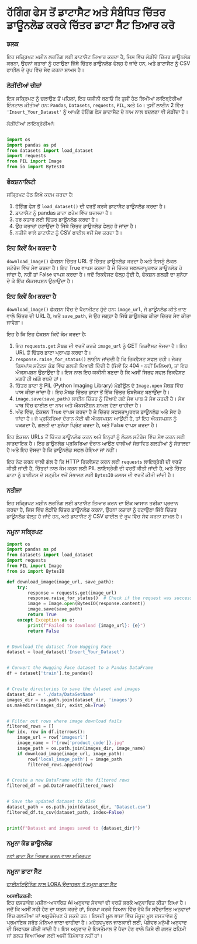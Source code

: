 # ਹੱਗਿੰਗ ਫੇਸ ਤੋਂ ਡਾਟਾਸੈਟ ਅਤੇ ਸੰਬੰਧਿਤ ਚਿੱਤਰ ਡਾਊਨਲੋਡ ਕਰਕੇ ਚਿੱਤਰ ਡਾਟਾ ਸੈੱਟ ਤਿਆਰ ਕਰੋ

### ਝਲਕ

ਇਹ ਸਕ੍ਰਿਪਟ ਮਸ਼ੀਨ ਲਰਨਿੰਗ ਲਈ ਡਾਟਾਸੈਟ ਤਿਆਰ ਕਰਦਾ ਹੈ, ਜਿਸ ਵਿੱਚ ਲੋੜੀਂਦੇ ਚਿੱਤਰ ਡਾਊਨਲੋਡ ਕਰਨਾ, ਉਹਨਾਂ ਕਤਾਰਾਂ ਨੂੰ ਹਟਾਉਣਾ ਜਿੱਥੇ ਚਿੱਤਰ ਡਾਊਨਲੋਡ ਫੇਲ੍ਹ ਹੋ ਜਾਂਦੇ ਹਨ, ਅਤੇ ਡਾਟਾਸੈਟ ਨੂੰ CSV ਫਾਈਲ ਦੇ ਰੂਪ ਵਿੱਚ ਸੇਵ ਕਰਨਾ ਸ਼ਾਮਲ ਹੈ।

### ਲੋੜੀਂਦੀਆਂ ਚੀਜ਼ਾਂ

ਇਸ ਸਕ੍ਰਿਪਟ ਨੂੰ ਚਲਾਉਣ ਤੋਂ ਪਹਿਲਾਂ, ਇਹ ਯਕੀਨੀ ਬਣਾਓ ਕਿ ਤੁਸੀਂ ਹੇਠ ਲਿਖੀਆਂ ਲਾਇਬ੍ਰੇਰੀਆਂ ਇੰਸਟਾਲ ਕੀਤੀਆਂ ਹਨ: `Pandas`, `Datasets`, `requests`, `PIL`, ਅਤੇ `io`। ਤੁਸੀਂ ਲਾਈਨ 2 ਵਿੱਚ `'Insert_Your_Dataset'` ਨੂੰ ਆਪਣੇ ਹੱਗਿੰਗ ਫੇਸ ਡਾਟਾਸੈਟ ਦੇ ਨਾਮ ਨਾਲ ਬਦਲਣਾ ਵੀ ਲੋੜੀਂਦਾ ਹੈ।

ਲੋੜੀਂਦੀਆਂ ਲਾਇਬ੍ਰੇਰੀਆਂ:

```python

import os
import pandas as pd
from datasets import load_dataset
import requests
from PIL import Image
from io import BytesIO
```

### ਫੰਕਸ਼ਨਾਲਿਟੀ

ਸਕ੍ਰਿਪਟ ਹੇਠ ਲਿਖੇ ਕਦਮ ਕਰਦਾ ਹੈ:

1. ਹੱਗਿੰਗ ਫੇਸ ਤੋਂ `load_dataset()` ਦੀ ਵਰਤੋਂ ਕਰਕੇ ਡਾਟਾਸੈਟ ਡਾਊਨਲੋਡ ਕਰਦਾ ਹੈ।
2. ਡਾਟਾਸੈਟ ਨੂੰ pandas ਡਾਟਾ ਫਰੇਮ ਵਿੱਚ ਬਦਲਦਾ ਹੈ।
3. ਹਰ ਕਤਾਰ ਲਈ ਚਿੱਤਰ ਡਾਊਨਲੋਡ ਕਰਦਾ ਹੈ।
4. ਉਹ ਕਤਾਰਾਂ ਹਟਾਉਂਦਾ ਹੈ ਜਿੱਥੇ ਚਿੱਤਰ ਡਾਊਨਲੋਡ ਫੇਲ੍ਹ ਹੋ ਜਾਂਦਾ ਹੈ।
5. ਨਤੀਜੇ ਵਾਲੇ ਡਾਟਾਸੈਟ ਨੂੰ CSV ਫਾਈਲ ਵਜੋਂ ਸੇਵ ਕਰਦਾ ਹੈ।

### ਇਹ ਕਿਵੇਂ ਕੰਮ ਕਰਦਾ ਹੈ

`download_image()` ਫੰਕਸ਼ਨ ਚਿੱਤਰ URL ਤੋਂ ਚਿੱਤਰ ਡਾਊਨਲੋਡ ਕਰਦਾ ਹੈ ਅਤੇ ਇਸਨੂੰ ਲੋਕਲ ਸਟੋਰੇਜ ਵਿੱਚ ਸੇਵ ਕਰਦਾ ਹੈ। ਇਹ True ਵਾਪਸ ਕਰਦਾ ਹੈ ਜੇ ਚਿੱਤਰ ਸਫਲਤਾਪੂਰਵਕ ਡਾਊਨਲੋਡ ਹੋ ਜਾਂਦਾ ਹੈ, ਨਹੀਂ ਤਾਂ False ਵਾਪਸ ਕਰਦਾ ਹੈ। ਜਦੋਂ ਰਿਕਵੈਸਟ ਫੇਲ੍ਹ ਹੁੰਦੀ ਹੈ, ਫੰਕਸ਼ਨ ਗਲਤੀ ਦਾ ਸੁਨੇਹਾ ਦੇ ਕੇ ਇੱਕ ਐਕਸਪਸ਼ਨ ਉਠਾਉਂਦਾ ਹੈ।

### ਇਹ ਕਿਵੇਂ ਕੰਮ ਕਰਦਾ ਹੈ

`download_image()` ਫੰਕਸ਼ਨ ਵਿੱਚ ਦੋ ਪੈਰਾਮੀਟਰ ਹੁੰਦੇ ਹਨ: `image_url`, ਜੋ ਡਾਊਨਲੋਡ ਕੀਤੇ ਜਾਣ ਵਾਲੇ ਚਿੱਤਰ ਦੀ URL ਹੈ, ਅਤੇ `save_path`, ਜੋ ਉਹ ਜਗ੍ਹਾ ਹੈ ਜਿੱਥੇ ਡਾਊਨਲੋਡ ਕੀਤਾ ਚਿੱਤਰ ਸੇਵ ਕੀਤਾ ਜਾਵੇਗਾ।

ਇਹ ਹੈ ਕਿ ਇਹ ਫੰਕਸ਼ਨ ਕਿਵੇਂ ਕੰਮ ਕਰਦਾ ਹੈ:

1. ਇਹ `requests.get` ਮੈਥਡ ਦੀ ਵਰਤੋਂ ਕਰਕੇ `image_url` ਨੂੰ GET ਰਿਕਵੈਸਟ ਭੇਜਦਾ ਹੈ। ਇਹ URL ਤੋਂ ਚਿੱਤਰ ਡਾਟਾ ਪ੍ਰਾਪਤ ਕਰਦਾ ਹੈ।
2. `response.raise_for_status()` ਲਾਈਨ ਜਾਂਚਦੀ ਹੈ ਕਿ ਰਿਕਵੈਸਟ ਸਫਲ ਰਹੀ। ਜੇਕਰ ਰਿਸਪਾਂਸ ਸਟੇਟਸ ਕੋਡ ਵਿੱਚ ਗਲਤੀ ਦਿਖਾਈ ਦਿੰਦੀ ਹੈ (ਜਿਵੇਂ ਕਿ 404 - ਨਹੀਂ ਮਿਲਿਆ), ਤਾਂ ਇਹ ਐਕਸਪਸ਼ਨ ਉਠਾਉਂਦਾ ਹੈ। ਇਸ ਨਾਲ ਇਹ ਯਕੀਨੀ ਬਣਦਾ ਹੈ ਕਿ ਅਸੀਂ ਸਿਰਫ ਸਫਲ ਰਿਕਵੈਸਟ ਮਗਰੋਂ ਹੀ ਅੱਗੇ ਵਧਦੇ ਹਾਂ।
3. ਚਿੱਤਰ ਡਾਟਾ ਨੂੰ PIL (Python Imaging Library) ਮੋਡੀਊਲ ਦੇ `Image.open` ਮੈਥਡ ਵਿੱਚ ਪਾਸ ਕੀਤਾ ਜਾਂਦਾ ਹੈ। ਇਹ ਮੈਥਡ ਚਿੱਤਰ ਡਾਟਾ ਤੋਂ ਇੱਕ ਚਿੱਤਰ ਓਬਜੈਕਟ ਬਣਾਉਂਦਾ ਹੈ।
4. `image.save(save_path)` ਲਾਈਨ ਚਿੱਤਰ ਨੂੰ ਦਿੱਖਾਏ ਗਏ ਸੇਵ ਪਾਥ ਤੇ ਸੇਵ ਕਰਦੀ ਹੈ। ਸੇਵ ਪਾਥ ਵਿੱਚ ਫਾਈਲ ਦਾ ਨਾਮ ਅਤੇ ਐਕਸਟੈਂਸ਼ਨ ਸ਼ਾਮਲ ਹੋਣਾ ਚਾਹੀਦਾ ਹੈ।
5. ਅੰਤ ਵਿੱਚ, ਫੰਕਸ਼ਨ True ਵਾਪਸ ਕਰਦਾ ਹੈ ਜੇ ਚਿੱਤਰ ਸਫਲਤਾਪੂਰਵਕ ਡਾਊਨਲੋਡ ਅਤੇ ਸੇਵ ਹੋ ਜਾਂਦਾ ਹੈ। ਜੇ ਪ੍ਰਕਿਰਿਆ ਦੌਰਾਨ ਕੋਈ ਵੀ ਐਕਸਪਸ਼ਨ ਆਉਂਦੀ ਹੈ, ਤਾਂ ਇਹ ਐਕਸਪਸ਼ਨ ਨੂੰ ਪਕੜਦਾ ਹੈ, ਗਲਤੀ ਦਾ ਸੁਨੇਹਾ ਪ੍ਰਿੰਟ ਕਰਦਾ ਹੈ, ਅਤੇ False ਵਾਪਸ ਕਰਦਾ ਹੈ।

ਇਹ ਫੰਕਸ਼ਨ URLs ਤੋਂ ਚਿੱਤਰ ਡਾਊਨਲੋਡ ਕਰਨ ਅਤੇ ਇਨ੍ਹਾਂ ਨੂੰ ਲੋਕਲ ਸਟੋਰੇਜ ਵਿੱਚ ਸੇਵ ਕਰਨ ਲਈ ਲਾਭਦਾਇਕ ਹੈ। ਇਹ ਡਾਊਨਲੋਡ ਪ੍ਰਕਿਰਿਆ ਦੌਰਾਨ ਆਉਣ ਵਾਲੀਆਂ ਸੰਭਾਵਿਤ ਗਲਤੀਆਂ ਨੂੰ ਸੰਭਾਲਦਾ ਹੈ ਅਤੇ ਇਹ ਦੱਸਦਾ ਹੈ ਕਿ ਡਾਊਨਲੋਡ ਸਫਲ ਹੋਇਆ ਜਾਂ ਨਹੀਂ।

ਇਹ ਨੋਟ ਕਰਨ ਵਾਲੀ ਗੱਲ ਹੈ ਕਿ HTTP ਰਿਕਵੈਸਟ ਕਰਨ ਲਈ `requests` ਲਾਇਬ੍ਰੇਰੀ ਦੀ ਵਰਤੋਂ ਕੀਤੀ ਜਾਂਦੀ ਹੈ, ਚਿੱਤਰਾਂ ਨਾਲ ਕੰਮ ਕਰਨ ਲਈ PIL ਲਾਇਬ੍ਰੇਰੀ ਦੀ ਵਰਤੋਂ ਕੀਤੀ ਜਾਂਦੀ ਹੈ, ਅਤੇ ਚਿੱਤਰ ਡਾਟਾ ਨੂੰ ਬਾਈਟਸ ਦੇ ਸਟ੍ਰੀਮ ਵਜੋਂ ਸੰਭਾਲਣ ਲਈ `BytesIO` ਕਲਾਸ ਦੀ ਵਰਤੋਂ ਕੀਤੀ ਜਾਂਦੀ ਹੈ।

### ਨਤੀਜਾ

ਇਹ ਸਕ੍ਰਿਪਟ ਮਸ਼ੀਨ ਲਰਨਿੰਗ ਲਈ ਡਾਟਾਸੈਟ ਤਿਆਰ ਕਰਨ ਦਾ ਇੱਕ ਆਸਾਨ ਤਰੀਕਾ ਪ੍ਰਦਾਨ ਕਰਦਾ ਹੈ, ਜਿਸ ਵਿੱਚ ਲੋੜੀਂਦੇ ਚਿੱਤਰ ਡਾਊਨਲੋਡ ਕਰਨਾ, ਉਹਨਾਂ ਕਤਾਰਾਂ ਨੂੰ ਹਟਾਉਣਾ ਜਿੱਥੇ ਚਿੱਤਰ ਡਾਊਨਲੋਡ ਫੇਲ੍ਹ ਹੋ ਜਾਂਦੇ ਹਨ, ਅਤੇ ਡਾਟਾਸੈਟ ਨੂੰ CSV ਫਾਈਲ ਦੇ ਰੂਪ ਵਿੱਚ ਸੇਵ ਕਰਨਾ ਸ਼ਾਮਲ ਹੈ।

### ਨਮੂਨਾ ਸਕ੍ਰਿਪਟ

```python
import os
import pandas as pd
from datasets import load_dataset
import requests
from PIL import Image
from io import BytesIO

def download_image(image_url, save_path):
    try:
        response = requests.get(image_url)
        response.raise_for_status()  # Check if the request was successful
        image = Image.open(BytesIO(response.content))
        image.save(save_path)
        return True
    except Exception as e:
        print(f"Failed to download {image_url}: {e}")
        return False


# Download the dataset from Hugging Face
dataset = load_dataset('Insert_Your_Dataset')


# Convert the Hugging Face dataset to a Pandas DataFrame
df = dataset['train'].to_pandas()


# Create directories to save the dataset and images
dataset_dir = './data/DataSetName'
images_dir = os.path.join(dataset_dir, 'images')
os.makedirs(images_dir, exist_ok=True)


# Filter out rows where image download fails
filtered_rows = []
for idx, row in df.iterrows():
    image_url = row['imageurl']
    image_name = f"{row['product_code']}.jpg"
    image_path = os.path.join(images_dir, image_name)
    if download_image(image_url, image_path):
        row['local_image_path'] = image_path
        filtered_rows.append(row)


# Create a new DataFrame with the filtered rows
filtered_df = pd.DataFrame(filtered_rows)


# Save the updated dataset to disk
dataset_path = os.path.join(dataset_dir, 'Dataset.csv')
filtered_df.to_csv(dataset_path, index=False)


print(f"Dataset and images saved to {dataset_dir}")
```

### ਨਮੂਨਾ ਕੋਡ ਡਾਊਨਲੋਡ 
[ਨਵਾਂ ਡਾਟਾ ਸੈੱਟ ਤਿਆਰ ਕਰਨ ਵਾਲਾ ਸਕ੍ਰਿਪਟ](../../../../code/04.Finetuning/generate_dataset.py)

### ਨਮੂਨਾ ਡਾਟਾ ਸੈੱਟ
[ਫਾਈਨਟਿਊਨਿੰਗ ਨਾਲ LORA ਉਦਾਹਰਨ ਤੋਂ ਨਮੂਨਾ ਡਾਟਾ ਸੈੱਟ](../../../../code/04.Finetuning/olive-ort-example/dataset/dataset-classification.json)

**ਅਸਵੀਕਰਤੀ**:  
ਇਹ ਦਸਤਾਵੇਜ਼ ਮਸ਼ੀਨ-ਅਧਾਰਿਤ AI ਅਨੁਵਾਦ ਸੇਵਾਵਾਂ ਦੀ ਵਰਤੋਂ ਕਰਕੇ ਅਨੁਵਾਦਿਤ ਕੀਤਾ ਗਿਆ ਹੈ। ਜਦੋਂ ਕਿ ਅਸੀਂ ਸਹੀ ਹੋਣ ਦਾ ਯਤਨ ਕਰਦੇ ਹਾਂ, ਕਿਰਪਾ ਕਰਕੇ ਧਿਆਨ ਵਿੱਚ ਰੱਖੋ ਕਿ ਸਵੈਚਾਲਿਤ ਅਨੁਵਾਦਾਂ ਵਿੱਚ ਗਲਤੀਆਂ ਜਾਂ ਅਸੁਚੱਜੇਪਣ ਹੋ ਸਕਦੇ ਹਨ। ਇਸਦੀ ਮੂਲ ਭਾਸ਼ਾ ਵਿੱਚ ਮੌਜੂਦ ਮੂਲ ਦਸਤਾਵੇਜ਼ ਨੂੰ ਪ੍ਰਮਾਣਿਕ ਸਰੋਤ ਮੰਨਿਆ ਜਾਣਾ ਚਾਹੀਦਾ ਹੈ। ਮਹੱਤਵਪੂਰਨ ਜਾਣਕਾਰੀ ਲਈ, ਪੇਸ਼ੇਵਰ ਮਨੁੱਖੀ ਅਨੁਵਾਦ ਦੀ ਸਿਫਾਰਸ਼ ਕੀਤੀ ਜਾਂਦੀ ਹੈ। ਇਸ ਅਨੁਵਾਦ ਦੇ ਇਸਤੇਮਾਲ ਤੋਂ ਪੈਦਾ ਹੋਣ ਵਾਲੇ ਕਿਸੇ ਵੀ ਗਲਤ ਫਹਿਮੀ ਜਾਂ ਗਲਤ ਵਿਆਖਿਆ ਲਈ ਅਸੀਂ ਜ਼ਿੰਮੇਵਾਰ ਨਹੀਂ ਹਾਂ।  